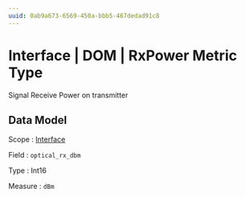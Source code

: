```yaml
---
uuid: 0ab9a673-6569-450a-bbb5-467dedad91c8
---
```

# Interface | DOM | RxPower Metric Type

Signal Receive Power on transmitter

## Data Model

Scope
: [Interface](../../../metric-scopes-reference/interface.md)

Field
: `optical_rx_dbm`

Type
: Int16

Measure
: `dBm`
